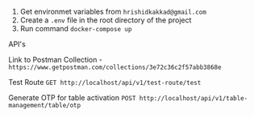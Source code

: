 1) Get environmet variables from `hrishidkakkad@gmail.com`
2) Create a `.env` file in the root directory of the project
3) Run command `docker-compose up`



API's

Link to Postman Collection - `https://www.getpostman.com/collections/3e72c36c2f57abb3868e`

Test Route
`GET http://localhost/api/v1/test-route/test`

Generate OTP for table activation
`POST http://localhost/api/v1/table-management/table/otp`
